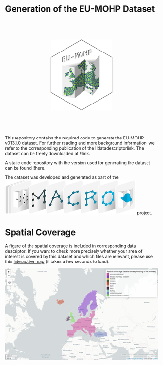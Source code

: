Generation of the EU-MOHP Dataset
================

<br /> <br /> <br />

<p align="center">
<img width="40%" height="40%" src="README_files/eumohp_logo.png">
</p>

<br /> <br /> <br />

This repository contains the required code to generate the EU-MOHP
v013.1.0 dataset. For further reading and more background information,
we refer to the corresponding publication of the !!datadescriptorlink.
The dataset can be freely downloaded at !!link.

A static code repository with the version used for generating the
dataset can be found !!here.

The dataset was developed and generated as part of the
[<img src="README_files/MACRO_logo.svg">](https://www.bgr.bund.de/EN/Themen/Wasser/Projekte/laufend/F+E/Macro/macro_projektbeschr_en.html?nn=1548270)
project.

# Spatial Coverage

A figure of the spatial coverage is included in corresponding data
descriptor. If you want to check more precisely whether your area of
interest is covered by this dataset and which files are relevant, please
use this [interactive map](https://mxnl.github.io/macro_mohp_feature/)
(it takes a few seconds to load).

[<img src="README_files/webmap_screenshot.png">](https://mxnl.github.io/macro_mohp_feature/)
